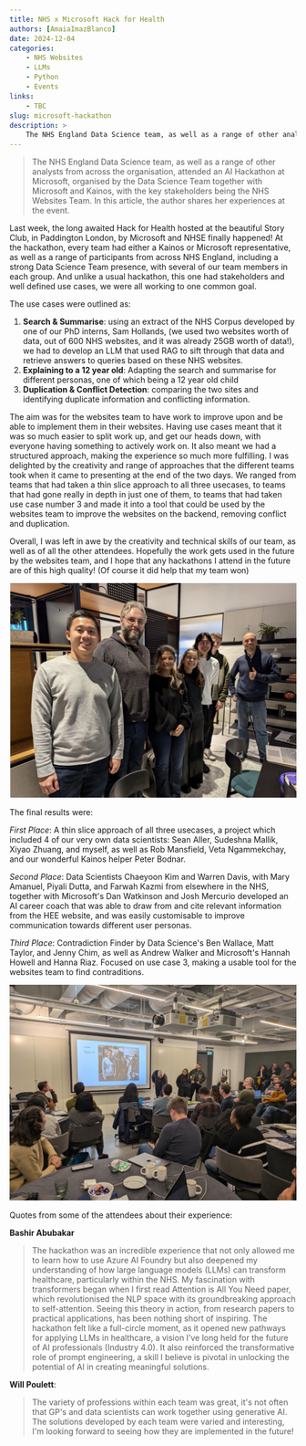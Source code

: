 ```yaml
---
title: NHS x Microsoft Hack for Health
authors: [AmaiaImazBlanco]
date: 2024-12-04
categories: 
    - NHS Websites
    - LLMs
    - Python
    - Events
links:
    - TBC
slug: microsoft-hackathon
description: >
    The NHS England Data Science team, as well as a range of other analysts from across the organisation, attended the Hack for Health at Microsoft, organised by the Data Science Team together with Microsoft and Kainos, with the key stakeholders being the NHS Websites Team. 
---
```


> The NHS England Data Science team, as well as a range of other analysts from across the organisation, attended an AI Hackathon at Microsoft, organised by the Data Science Team together with Microsoft and Kainos, with the key stakeholders being the NHS Websites Team. In this article, the author shares her experiences at the event. 

<!-- more -->

Last week, the long awaited Hack for Health hosted at the beautiful Story Club, in Paddington London, by Microsoft and NHSE finally happened! At the hackathon, every team had either a Kainos or Microsoft representative, as well as a range of participants from across NHS England, including a strong Data Science Team presence, with several of our team members in each group. And unlike a usual hackathon, this one had stakeholders and well defined use cases, we were all working to one common goal. 

The use cases were outlined as: 

1. **Search & Summarise**: using an extract of the NHS Corpus developed by one of our PhD interns, Sam Hollands, (we used two websites worth of data, out of 600 NHS websites, and it was already 25GB worth of data!), we had to develop an LLM that used RAG to sift through that data and retrieve answers to queries based on these NHS websites.
2. **Explaining to a 12 year old**: Adapting the search and summarise for different personas, one of which being a 12 year old child
3. **Duplication & Conflict Detection**: comparing the two sites and identifying duplicate information and conflicting information.

The aim was for the websites team to have work to improve upon and be able to implement them in their websites. Having use cases meant that it was so much easier to split work up, and get our heads down, with everyone having something to actively work on. It also meant we had a structured approach, making the experience so much more fulfilling. I was delighted by the creativity and range of approaches that the different teams took when it came to presenting at the end of the two days. We ranged from teams that had taken a thin slice approach to all three usecases, to teams that had gone really in depth in just one of them, to teams that had taken use case number 3 and made it into a tool that could be used by the websites team to improve the websites on the backend, removing conflict and duplication. 

Overall, I was left in awe by the creativity and technical skills of our team, as well as of all the other attendees. Hopefully the work gets used in the future by the websites team, and I hope that any hackathons I attend in the future are of this high quality! (Of course it did help that my team won)

![Picture of team 9, the winning team](../../images/microsoft-hackathon/team9.JPG)

The final results were: 

*First Place*: A thin slice approach of all three usecases, a project which included 4 of our very own data scientists: Sean Aller, Sudeshna Mallik, Xiyao Zhuang, and myself, as well as Rob Mansfield, Veta Ngammekchay, and our wonderful Kainos helper Peter Bodnar. 

*Second Place*: Data Scientists Chaeyoon Kim and Warren Davis, with Mary Amanuel, Piyali Dutta, and Farwah Kazmi from elsewhere in the NHS, together with Microsoft's Dan Watkinson and Josh Mercurio developed an AI career coach that was able to draw from and cite relevant information from the HEE website, and was easily customisable to improve communication towards different user personas.

*Third Place*: Contradiction Finder by Data Science's Ben Wallace, Matt Taylor, and Jenny Chim, as well as Andrew Walker and Microsoft's Hannah Howell and Hanna Riaz. Focused on use case 3, making a usable tool for the websites team to find contraditions. 

![Team 9 presenting to a room full of people.](../../images/microsoft-hackathon/teampresentations.JPG)

Quotes from some of the attendees about their experience: 

**Bashir Abubakar**
> The hackathon was an incredible experience that not only allowed me to learn how to use Azure AI Foundry but also deepened my understanding of how large language models (LLMs) can transform healthcare, particularly within the NHS. My fascination with transformers began when I first read Attention is All You Need paper, which revolutionised the NLP space with its groundbreaking approach to self-attention. Seeing this theory in action, from research papers to practical applications, has been nothing short of inspiring.
The hackathon felt like a full-circle moment, as it opened new pathways for applying LLMs in healthcare, a vision I’ve long held for the future of AI professionals (Industry 4.0). It also reinforced the transformative role of prompt engineering, a skill I believe is pivotal in unlocking the potential of AI in creating meaningful solutions. 

**Will Poulett**:
> The variety of professions within each team was great, it's not often that GP's and data scientists can work together using generative AI. The solutions developed by each team were varied and interesting, I'm looking forward to seeing how they are implemented in the future!